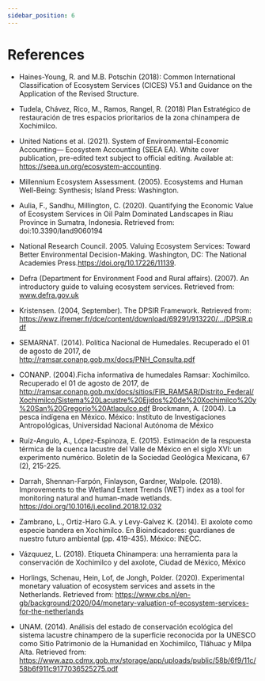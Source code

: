 ```yaml
---
sidebar_position: 6
---
```


# References

* Haines-Young, R. and M.B. Potschin (2018): Common International Classification of Ecosystem Services (CICES) V5.1 and Guidance on the Application of the Revised Structure.

* Tudela, Chávez, Rico, M., Ramos, Rangel, R. (2018) Plan Estratégico de restauración de tres espacios prioritarios de la zona chinampera de Xochimilco.

* United Nations et al. (2021). System of Environmental-Economic Accounting— Ecosystem Accounting (SEEA EA). White cover publication, pre-edited text subject to official editing. Available at: https://seea.un.org/ecosystem-accounting.

* Millennium Ecosystem Assessment. (2005). Ecosystems and Human Well-Being: Synthesis; Island Press: Washington.

* Aulia, F., Sandhu, Millington, C. (2020). Quantifying the Economic Value of Ecosystem Services in Oil Palm Dominated Landscapes in Riau Province in Sumatra, Indonesia. Retrieved from: doi:10.3390/land9060194

* ​​National Research Council. 2005. Valuing Ecosystem Services: Toward Better Environmental Decision-Making. Washington, DC: The National Academies Press.https://doi.org/10.17226/11139.

* Defra (Department for Environment Food and Rural affairs). (2007). An introductory guide to valuing ecosystem services. Retrieved from: www.defra.gov.uk

* Kristensen. (2004, September). The DPSIR Framework. Retrieved from: https://wwz.ifremer.fr/dce/content/download/69291/913220/.../DPSIR.pdf

* SEMARNAT. (2014). Política Nacional de Humedales. Recuperado el 01 de agosto de 2017, de http://ramsar.conanp.gob.mx/docs/PNH_Consulta.pdf

* CONANP. (2004).Ficha informativa de humedales Ramsar: Xochimilco. Recuperado el 01 de agosto de 2017, de http://ramsar.conanp.gob.mx/docs/sitios/FIR_RAMSAR/Distrito_Federal/Xochimilco/Sistema%20Lacustre%20Ejidos%20de%20Xochimilco%20y%20San%20Gregorio%20Atlapulco.pdf
Brockmann, A. (2004). La pesca indígena en México. México: Instituto de Investigaciones Antropológicas, Universidad Nacional Autónoma de México

* Ruíz-Angulo, A., López-Espinoza, E. (2015). Estimación de la respuesta térmica de la cuenca lacustre del Valle de México en el siglo XVI: un experimento numérico. Boletín de la Sociedad Geológica Mexicana, 67 (2), 215-225.

* Darrah, Shennan-Farpón, Finlayson, Gardner, Walpole. (2018). Improvements to the Wetland Extent Trends (WET) index as a tool for monitoring natural and human-made wetlands. https://doi.org/10.1016/j.ecolind.2018.12.032

* Zambrano, L., Ortiz-Haro G.A. y Levy-Galvez K. (2014). El axolote como especie bandera en Xochimilco. En Bioindicadores: guardianes de nuestro futuro ambiental (pp. 419-435). México: INECC.

* Vázquuez, L. (2018). Etiqueta Chinampera: una herramienta para la conservación de Xochimilco y del axolote, Ciudad de México, México

* Horlings, Schenau, Hein, Lof, de Jongh, Polder. (2020). Experimental monetary valuation of ecosystem services and assets in the Netherlands. Retrieved from: https://www.cbs.nl/en-gb/background/2020/04/monetary-valuation-of-ecosystem-services-for-the-netherlands

* UNAM. (2014). Análisis del estado de conservación ecológica del sistema lacustre chinampero de la superficie reconocida por la UNESCO como Sitio Patrimonio de la Humanidad en Xochimilco, Tláhuac y Milpa Alta. Retrieved from: https://www.azp.cdmx.gob.mx/storage/app/uploads/public/58b/6f9/11c/58b6f911c9177036525275.pdf
